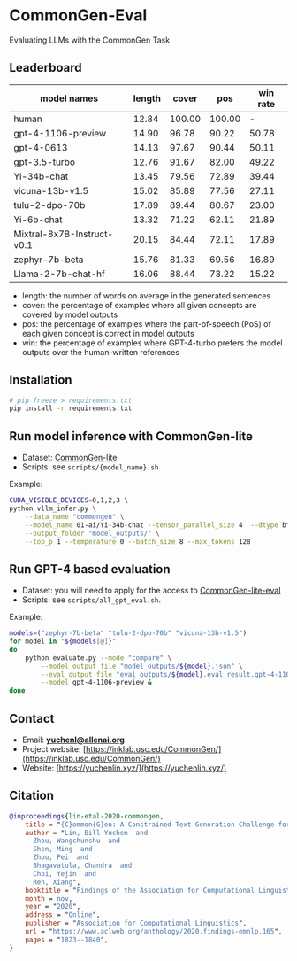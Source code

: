 # CommonGen-Eval
Evaluating LLMs with the CommonGen Task 


## Leaderboard 

|   model names              |length |   cover |    pos | win rate |
|----------------------------|-------|---------|--------|-------|
| human                      | 12.84 |  100.00 | 100.00 | -     |
| gpt-4-1106-preview         | 14.90 |   96.78 |  90.22 | 50.78 |
| gpt-4-0613                 | 14.13 |   97.67 |  90.44 | 50.11 |
| gpt-3.5-turbo              | 12.76 |   91.67 |  82.00 | 49.22 |
| Yi-34b-chat                | 13.45 |   79.56 |  72.89 | 39.44 |
| vicuna-13b-v1.5            | 15.02 |   85.89 |  77.56 | 27.11 |
| tulu-2-dpo-70b             | 17.89 |   89.44 |  80.67 | 23.00 |
| Yi-6b-chat                 | 13.32 |   71.22 |  62.11 | 21.89 |
| Mixtral-8x7B-Instruct-v0.1 | 20.15 |   84.44 |  72.11 | 17.89 |
| zephyr-7b-beta             | 15.76 |   81.33 |  69.56 | 16.89 |
| Llama-2-7b-chat-hf         | 16.06 |   88.44 |  73.22 | 15.22 |

- length: the number of words on average in the generated sentences
- cover: the percentage of examples where all given concepts are covered by model outputs 
- pos: the percentage of examples where the part-of-speech (PoS) of each given concept is correct in model outputs
- win: the percentage of examples where GPT-4-turbo prefers the model outputs over the human-written references

## Installation 

```bash
# pip freeze > requirements.txt
pip install -r requirements.txt
```

## Run model inference with CommonGen-lite 

- Dataset: [CommonGen-lite](https://huggingface.co/datasets/allenai/commongen_lite) 
- Scripts: see `scripts/{model_name}.sh`

Example:

```bash
CUDA_VISIBLE_DEVICES=0,1,2,3 \
python vllm_infer.py \
    --data_name "commongen" \
    --model_name 01-ai/Yi-34b-chat --tensor_parallel_size 4  --dtype bfloat16 \
    --output_folder "model_outputs/" \
    --top_p 1 --temperature 0 --batch_size 8 --max_tokens 128
```

## Run GPT-4 based evaluation 

- Dataset: you will need to apply for the access to [CommonGen-lite-eval](https://huggingface.co/datasets/allenai/commongen_lite_eval) 
- Scripts: see `scripts/all_gpt_eval.sh`.

Example: 
```bash
models=("zephyr-7b-beta" "tulu-2-dpo-70b" "vicuna-13b-v1.5")
for model in "${models[@]}"
do 
    python evaluate.py --mode "compare" \
        --model_output_file "model_outputs/${model}.json" \
        --eval_output_file "eval_outputs/${model}.eval_result.gpt-4-1106-preview.json" \
        --model gpt-4-1106-preview &
done
```

## Contact 

- Email: **yuchenl@allenai.org**
- Project website: [https://inklab.usc.edu/CommonGen/](https://inklab.usc.edu/CommonGen/)
- Website: [https://yuchenlin.xyz/](https://yuchenlin.xyz/)



## Citation 

```bibtex
@inproceedings{lin-etal-2020-commongen,
    title = "{C}ommon{G}en: A Constrained Text Generation Challenge for Generative Commonsense Reasoning",
    author = "Lin, Bill Yuchen  and
      Zhou, Wangchunshu  and
      Shen, Ming  and
      Zhou, Pei  and
      Bhagavatula, Chandra  and
      Choi, Yejin  and
      Ren, Xiang",
    booktitle = "Findings of the Association for Computational Linguistics: EMNLP 2020",
    month = nov,
    year = "2020",
    address = "Online",
    publisher = "Association for Computational Linguistics",
    url = "https://www.aclweb.org/anthology/2020.findings-emnlp.165",
    pages = "1823--1840", 
}
```


